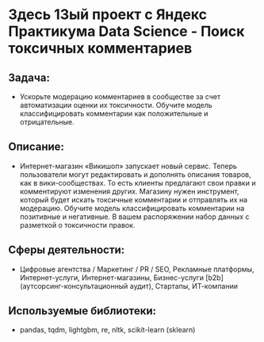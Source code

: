 # Здесь 13ый проект с Яндекс Практикума Data Science - Поиск токсичных комментариев
## Задача:
- Ускорьте модерацию комментариев в сообществе за счет автоматизации оценки их токсичности. Обучите модель классифицировать комментарии как положительные и отрицательные.
## Описание:
- Интернет-магазин «Викишоп» запускает новый сервис. Теперь пользователи могут редактировать и дополнять описания товаров, как в вики-сообществах. То есть клиенты предлагают свои правки и комментируют изменения других. Магазину нужен инструмент, который будет искать токсичные комментарии и отправлять их на модерацию. Обучите модель классифицировать комментарии на позитивные и негативные. В вашем распоряжении набор данных с разметкой о токсичности правок.
## Сферы деятельности:
- Цифровые агентства / Маркетинг / PR / SEO, Рекламные платформы, Интернет-услуги, Интернет-магазины, Бизнес-услуги [b2b] (аутсорсинг-консультационный аудит), Стартапы, ИТ-компании
## Используемые библиотеки:
- pandas, tqdm, lightgbm, re, nltk, scikit-learn (sklearn)
